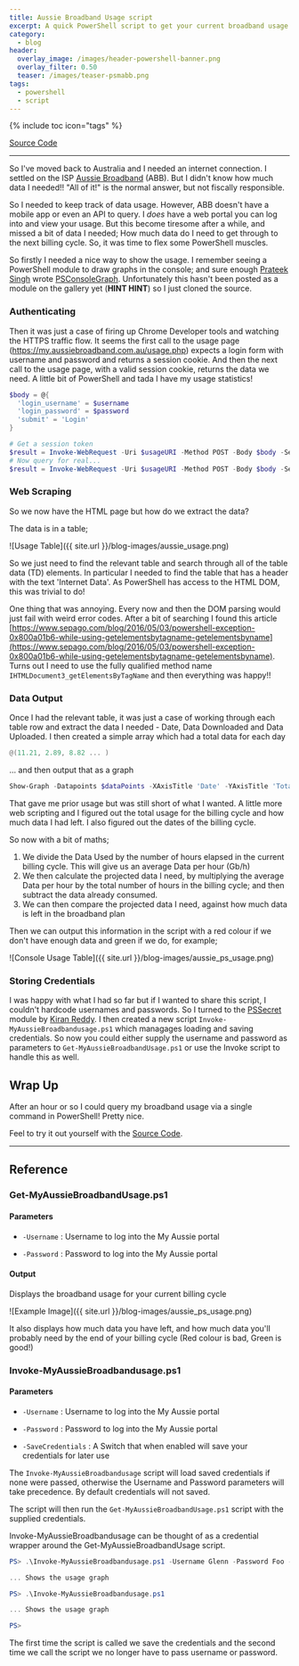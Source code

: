 ```yaml
---
title: Aussie Broadband Usage script
excerpt: A quick PowerShell script to get your current broadband usage using web scraping
category:
  - blog
header:
  overlay_image: /images/header-powershell-banner.png
  overlay_filter: 0.50
  teaser: /images/teaser-psmabb.png
tags:
  - powershell
  - script
---
```


{% include toc icon="tags" %}

[Source Code](https://github.com/glennsarti/PSMyAussieBroadband)

---

So I've moved back to Australia and I needed an internet connection.  I settled on the ISP [Aussie Broadband](https://www.aussiebroadband.com.au/) (ABB).  But I didn't know how much data I needed!!  "All of it!" is the normal answer, but not fiscally responsible.

So I needed to keep track of data usage.  However, ABB doesn't have a mobile app or even an API to query.  I _does_ have a web portal you can log into and view your usage.  But this become tiresome after a while, and missed a bit of data I needed; How much data do I need to get through to the next billing cycle.  So, it was time to flex some PowerShell muscles.

So firstly I needed a nice way to show the usage.  I remember seeing a PowerShell module to draw graphs in the console; and sure enough [Prateek Singh](https://github.com/PrateekKumarSingh) wrote [PSConsoleGraph](https://github.com/PrateekKumarSingh/PSConsoleGraph).  Unfortunately this hasn't been posted as a module on the gallery yet (**HINT HINT**) so I just cloned the source.

### Authenticating

Then it was just a case of firing up Chrome Developer tools and watching the HTTPS traffic flow.  It seems the first call to the usage page (https://my.aussiebroadband.com.au/usage.php) expects a login form with username and password and returns a session cookie.  And then the next call to the usage page, with a valid session cookie, returns the data we need. A little bit of PowerShell and tada I have my usage statistics!

``` powershell
$body = @{
  'login_username' = $username
  'login_password' = $password
  'submit' = 'Login'
}

# Get a session token
$result = Invoke-WebRequest -Uri $usageURI -Method POST -Body $body -SessionVariable mabbSession -UseBasicParsing
# Now query for real...
$result = Invoke-WebRequest -Uri $usageURI -Method POST -Body $body -SessionVariable mabbSession
```

### Web Scraping

So we now have the HTML page but how do we extract the data?

The data is in a table;

![Usage Table]({{ site.url }}/blog-images/aussie_usage.png)

So we just need to find the relevant table and search through all of the table data (TD) elements.  In particular I needed to find the table that has a header with the text 'Internet Data'.  As PowerShell has access to the HTML DOM, this was trivial to do!

One thing that was annoying.  Every now and then the DOM parsing would just fail with weird error codes.  After a bit of searching I found this article [https://www.sepago.com/blog/2016/05/03/powershell-exception-0x800a01b6-while-using-getelementsbytagname-getelementsbyname](https://www.sepago.com/blog/2016/05/03/powershell-exception-0x800a01b6-while-using-getelementsbytagname-getelementsbyname).  Turns out I need to use the fully qualified method name `IHTMLDocument3_getElementsByTagName` and then everything was happy!!

### Data Output

Once I had the relevant table, it was just a case of working through each table row and extract the data I needed - Date, Data Downloaded and Data Uploaded.  I then created a simple array which had a total data for each day

``` powershell
@(11.21, 2.89, 8.82 ... )
```

... and then output that as a graph

``` powershell
Show-Graph -Datapoints $dataPoints -XAxisTitle 'Date' -YAxisTitle 'Total' -YAxisStep 1
```

That gave me prior usage but was still short of what I wanted.  A little more web scripting and I figured out the total usage for the billing cycle and how much data I had left.  I also figured out the dates of the billing cycle.

So now with a bit of maths;

1. We divide the Data Used by the number of hours elapsed in the current billing cycle.  This will give us an average Data per hour (Gb/h)
2. We then calculate the projected data I need, by multiplying the average Data per hour by the total number of hours in the billing cycle; and then subtract the data already consumed.
3. We can then compare the projected data I need, against how much data is left in the broadband plan

Then we can output this information in the script with a red colour if we don't have enough data and green if we do, for example;

![Console Usage Table]({{ site.url }}/blog-images/aussie_ps_usage.png)

### Storing Credentials

I was happy with what I had so far but if I wanted to share this script, I couldn't hardcode usernames and passwords.  So I turned to the [PSSecret](https://www.powershellgallery.com/packages/PSSecret/1.0.0) module by [Kiran Reddy](https://github.com/v2kiran).  I then created a new script `Invoke-MyAussieBroadbandusage.ps1` which managages loading and saving credentials.  So now you could either supply the username and password as parameters to `Get-MyAussieBroadbandUsage.ps1` or use the Invoke script to handle this as well.

## Wrap Up

After an hour or so I could query my broadband usage via a single command in PowerShell! Pretty nice.

Feel to try it out yourself with the [Source Code](https://github.com/glennsarti/PSMyAussieBroadband).

---

## Reference

### Get-MyAussieBroadbandUsage.ps1

#### Parameters

* `-Username` : Username to log into the My Aussie portal

* `-Password` : Password to log into the My Aussie portal

#### Output

Displays the broadband usage for your current billing cycle

![Example Image]({{ site.url }}/blog-images/aussie_ps_usage.png)

It also displays how much data you have left, and how much data you'll probably need by the end of your billing cycle (Red colour is bad, Green is good!)


### Invoke-MyAussieBroadbandusage.ps1

#### Parameters

* `-Username`        : Username to log into the My Aussie portal

* `-Password`        : Password to log into the My Aussie portal

* `-SaveCredentials` : A Switch that when enabled will save your credentials for later use

The `Invoke-MyAussieBroadbandusage` script will load saved credentials if none were passed, otherwise the Username and Password parameters will take precedence.  By default credentials will not saved.

The script will then run the `Get-MyAussieBroadbandUsage.ps1` script with the supplied credentials.

Invoke-MyAussieBroadbandusage can be thought of as a credential wrapper around the Get-MyAussieBroadbandUsage script.

``` powershell
PS> .\Invoke-MyAussieBroadbandusage.ps1 -Username Glenn -Password Foo -SaveCredentials

... Shows the usage graph

PS> .\Invoke-MyAussieBroadbandusage.ps1

... Shows the usage graph

PS>
```

The first time the script is called we save the credentials and the second time we call the script we no longer have to pass username or password.